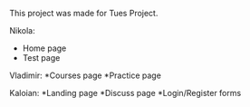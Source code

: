 This project was made for Tues Project.

Nikola:
  * Home page
  * Test page

Vladimir:
  *Courses page
  *Practice page

Kaloian:
  *Landing page
  *Discuss page
  *Login/Register forms
